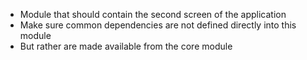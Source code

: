 - Module that should contain the second screen of the application
- Make sure common dependencies are not defined directly into this module
- But rather are made available from the core module